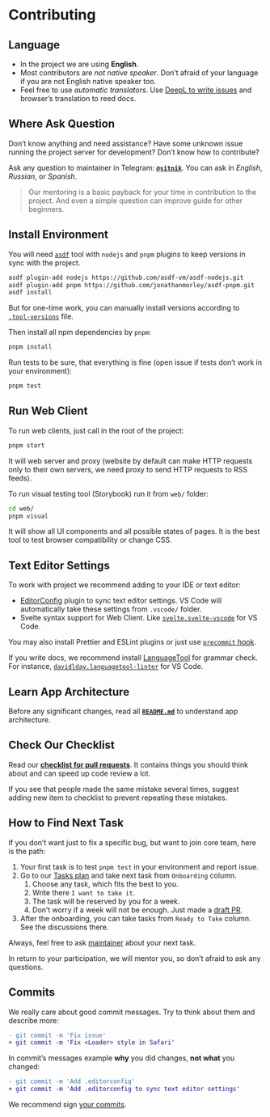 # Contributing

## Language

- In the project we are using **English**.
- Most contributors are _not native speaker_. Don’t afraid of your language if you are not English native speaker too.
- Feel free to use _automatic translators_. Use [DeepL to write issues](https://www.deepl.com/translator) and browser’s translation to reed docs.

## Where Ask Question

Don’t know anything and need assistance? Have some unknown issue running the project server for development? Don’t know how to contribute?

Ask any question to maintainer in Telegram: **[`@sitnik`](https://t.me/sitnik)**. You can ask in _English_, _Russian_, or _Spanish_.

> Our mentoring is a basic payback for your time in contribution to the project. And even a simple question can improve guide for other beginners.

## Install Environment

You will need [`asdf`](https://asdf-vm.com/guide/getting-started.html) tool with `nodejs` and `pnpm` plugins to keep versions
in sync with the project.

```sh
asdf plugin-add nodejs https://github.com/asdf-vm/asdf-nodejs.git
asdf plugin-add pnpm https://github.com/jonathanmorley/asdf-pnpm.git
asdf install
```

But for one-time work, you can manually install versions according
to [`.tool-versions`](./.tool-versions) file.

Then install all npm dependencies by `pnpm`:

```sh
pnpm install
```

Run tests to be sure, that everything is fine (open issue if tests don’t work in your environment):

```sh
pnpm test
```

## Run Web Client

To run web clients, just call in the root of the project:

```sh
pnpm start
```

It will web server and proxy (website by default can make HTTP requests only to their own servers, we need proxy to send HTTP requests to RSS feeds).

To run visual testing tool (Storybook) run it from `web/` folder:

```sh
cd web/
pnpm visual
```

It will show all UI components and all possible states of pages. It is the best tool to test browser compatibility or change CSS.

## Text Editor Settings

To work with project we recommend adding to your IDE or text editor:

- [EditorConfig](https://editorconfig.org/) plugin to sync text editor settings. VS Code will automatically take these settings from `.vscode/` folder.
- Svelte syntax support for Web Client. Like [`svelte.svelte-vscode`](https://marketplace.visualstudio.com/items?itemName=svelte.svelte-vscode) for VS Code.

You may also install Prettier and ESLint plugins or just use [`precommit` hook](./nano-staged.json).

If you write docs, we recommend install [LanguageTool](https://dev.languagetool.org/software-that-supports-languagetool-as-a-plug-in-or-add-on.html) for grammar check. For instance, [`davidlday.languagetool-linter`](https://marketplace.visualstudio.com/items?itemName=davidlday.languagetool-linter) for VS Code.

## Learn App Architecture

Before any significant changes, read all **[`README.md`](README.md)** to understand app architecture.

## Check Our Checklist

Read our **[checklist for pull requests](./docs/pull_request_template.md)**. It contains things you should think about and can speed up code review a lot.

If you see that people made the same mistake several times, suggest adding new item to checklist to prevent repeating these mistakes.

## How to Find Next Task

If you don’t want just to fix a specific bug, but want to join core team, here is the path:

1. Your first task is to test `pnpm test` in your environment and report issue.
2. Go to our [Tasks plan](https://github.com/orgs/hplush/projects/1) and take next task from `Onboarding` column.
   1. Choose any task, which fits the best to you.
   2. Write there `I want to take it`.
   3. The task will be reserved by you for a week.
   4. Don’t worry if a week will not be enough. Just made a [draft PR](https://github.blog/2019-02-14-introducing-draft-pull-requests/).
3. After the onboarding, you can take tasks from `Ready to Take` column. See the discussions there.

Always, feel free to ask [maintainer](https://t.me/sitnik) about your next task.

In return to your participation, we will mentor you, so don’t afraid to ask any questions.

## Commits

We really care about good commit messages. Try to think about them and describe more:

```diff
- git commit -m 'Fix issue'
+ git commit -m 'Fix <Loader> style in Safari'
```

In commit’s messages example **why** you did changes, **not what** you changed:

```diff
- git commit -m 'Add .editorconfig'
+ git commit -m 'Add .editorconfig to sync text editor settings'
```

We recommend sign [your commits](./docs/onboarding.md#enable-signing-git-commits).
